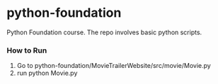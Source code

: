 # python-foundation
Python Foundation course. The repo involves basic python scripts.

### How to Run

1. Go to python-foundation/MovieTrailerWebsite/src/movie/Movie.py
2. run python Movie.py
